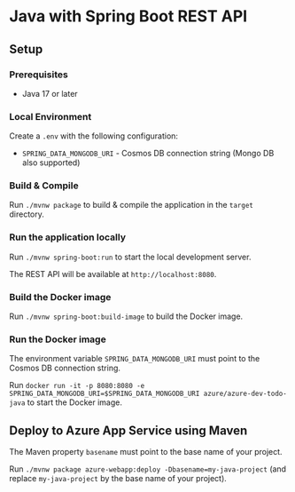 # Java with Spring Boot REST API

## Setup

### Prerequisites

- Java 17 or later

### Local Environment

Create a `.env` with the following configuration:

- `SPRING_DATA_MONGODB_URI` - Cosmos DB connection string (Mongo DB also supported)

### Build & Compile

Run `./mvnw package` to build & compile the application in the `target` directory.

### Run the application locally

Run `./mvnw spring-boot:run` to start the local development server.

The REST API will be available at `http://localhost:8080`.

### Build the Docker image

Run `./mvnw spring-boot:build-image` to build the Docker image.

### Run the Docker image

The environment variable `SPRING_DATA_MONGODB_URI` must point to the Cosmos DB connection string.

Run `docker run -it -p 8080:8080 -e SPRING_DATA_MONGODB_URI=$SPRING_DATA_MONGODB_URI azure/azure-dev-todo-java` to start the Docker image.

## Deploy to Azure App Service using Maven

The Maven property `basename` must point to the base name of your project.

Run `./mvnw package azure-webapp:deploy -Dbasename=my-java-project` (and replace `my-java-project` by the base name of your project).
